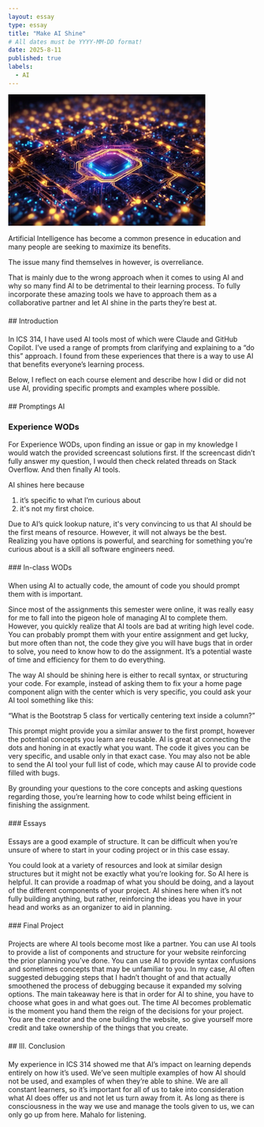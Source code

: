 ```yaml
---
layout: essay
type: essay
title: "Make AI Shine"
# All dates must be YYYY-MM-DD format!
date: 2025-8-11
published: true
labels:
  - AI
---
```


<div class="text-center mt-5 mb-5">
  <img src="../img/essays/ai.jpg" width="400px" class="img-fluid rounded" alt="Cooking image">
</div>


Artificial Intelligence has become a common presence in education and many people are seeking to maximize its benefits. 

The issue many find themselves in however, is overreliance.

That is mainly due to the wrong approach when it comes to using AI and why so many find AI to be detrimental to their learning process. To fully incorporate these amazing tools we have to approach them as a collaborative partner and let AI shine in the parts they’re best at. 

<div style="margin-top:20px;"></div>
## Introduction
<div style="margin-top:20px;"></div>

In ICS 314, I have used AI tools most of which were Claude and GitHub Copilot. I’ve used a range of prompts from clarifying and explaining to a “do this” approach. I found from these experiences that there is a way to use AI that benefits everyone’s learning process. 

Below, I reflect on each course element and describe how I did or did not use AI, providing specific prompts and examples where possible.

<div style="margin-top:20px;"></div>
## Promptings AI 
<div style="margin-top:20px;"></div>

### Experience WODs
For Experience WODs, upon finding an issue or gap in my knowledge I would watch the provided screencast solutions first. If the screencast didn’t fully answer my question, I would then check related threads on Stack Overflow. And then finally AI tools. 

AI shines here because 

1) it’s specific to what I’m curious about 
2) it's not my first choice.

Due to AI’s quick lookup nature, it's very convincing to us that AI should be the first means of resource. However, it will not always be the best. Realizing you have options is powerful, and searching for something you’re curious about is a skill all software engineers need. 

<div style="margin-top:20px;"></div>
### In-class WODs 
<div style="margin-top:20px;"></div>

When using AI to actually code, the amount of code you should prompt them with is important. 

Since most of the assignments this semester were online, it was really easy for me to fall into the pigeon hole of managing AI to complete them. However, you quickly realize that AI tools are bad at writing high level code. You can probably prompt them with your entire assignment and get lucky, but more often than not, the code they give you will have bugs that  in order to solve, you need to know how to do the assignment. It’s a potential waste of time and efficiency for them to do everything.

The way AI should be shining here is either to recall syntax, or structuring your code. For example, instead of asking them to fix your a home page component align with the center which is very specific, you could ask your AI tool something like this:

“What is the Bootstrap 5 class for vertically centering text inside a column?”

This prompt might provide you a similar answer to the first prompt, however the potential concepts you learn are reusable. AI is great at connecting the dots and honing in at exactly what you want. The code it gives you can be very specific, and usable only in that exact case. You may also not be able to send the AI tool your full list of code, which may cause AI to provide code filled with bugs. 

By grounding your questions to the core concepts and asking questions regarding those, you’re learning how to code whilst being efficient in finishing the assignment.


<div style="margin-top:20px;"></div>
### Essays
<div style="margin-top:20px;"></div>

Essays are a good example of structure. It can be difficult when you’re unsure of where to start in your coding project or in this case essay.

You could look at a variety of resources and look at similar design structures but it might not be exactly what you’re looking for. So AI here is helpful. It can provide a roadmap of what you should be doing, and a layout of the different components of your project. AI shines here when it’s not fully building anything, but rather, reinforcing the ideas you have in your head and works as an organizer to aid in planning. 

<div style="margin-top:20px;"></div>
### Final Project
<div style="margin-top:20px;"></div>

Projects are where AI tools become most like a partner. You can use AI tools to provide a list of components and structure for your website reinforcing the prior planning you’ve done. You can use AI to provide syntax confusions and sometimes concepts that may be unfamiliar to you. In my case, AI often suggested debugging steps that I hadn’t thought of and that actually smoothened the process of debugging because it expanded my solving options. The main takeaway here is that in order for AI to shine, you have to choose what goes in and what goes out. The time AI becomes  problematic is the moment you hand them the reign of the decisions for your project. You are the creator and the one building the website, so give yourself more credit and take ownership of the things that you create. 

<div style="margin-top:20px;"></div>
## III. Conclusion
<div style="margin-top:20px;"></div>

My experience in ICS 314 showed me that AI’s impact on learning depends entirely on how it’s used. We’ve seen multiple examples of how AI should not be used, and examples of when they’re able to shine. We are all constant learners, so it’s important for all of us to take into consideration what AI does offer us and not let us turn away from it. As long as there is consciousness in the way we use and manage the tools given to us, we can only go up from here. Mahalo for listening. 

